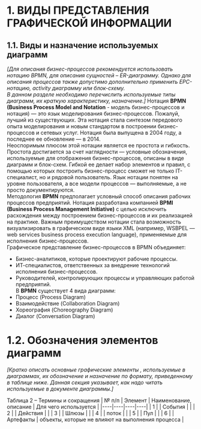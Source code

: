 # 1. ВИДЫ ПРЕДСТАВЛЕНИЯ ГРАФИЧЕСКОЙ ИНФОРМАЦИИ
## 1.1.	Виды и назначение используемых диаграмм
*[Для описания бизнес-процессов рекомендуется использовать нотацию BPMN, для описания сущностей – ER-диаграмму. Однако для описания процессов также допустимо дополнительно применить EPC-нотацию, activity диаграмму или блок-схему.*  
*В данном разделе необходимо перечислить используемые типы диаграмм, их краткую характеристику, назначение.]*
Нотация **BPMN (Business Process Model and Notation** - модель бизнес-процессов и нотация) — это язык моделирования бизнес-процессов. Пожалуй, лучший из существующих. Эта нотация стала синтезом передового опыта моделирования и новым стандартом в построении бизнес-процессов и сетевых услуг. Нотация была выпущена в 2004 году, а последнее ее обновление — в 2014.  
Неоспоримым плюсом этой нотации является ее простота и гибкость. Простота достигается за счет наглядности — условные обозначения, используемые для отображения бизнес-процессов, описаны в виде диаграмм и блок-схем. Гибкой ее делает набор элементов и правил, с помощью которых построить бизнес-процесс сможет не только IT-специалист, но и рядовой пользователь. Язык нотации понятен на уровне пользователя, а все модели процессов — выполняемые, а не просто документируются.  
Методология **BPMN** предполагает условный способ описания рабочих процессов предприятий. Нотация разработана компанией **BPMI (Business Process Management Initiative)** с целью исключить расхождения между построением бизнес-процессов и их реализацией на практике. Важным преимуществом нотации стала возможность визуализировать в графическом виде языки XML (например, WSBPEL — web services business process execution language), применяемые для исполнения бизнес-процессов.  
Графическое представление бизнес-процессов в BPMN объединяет:  
- Бизнес-аналитиков, которые проектируют рабочие процессы.  
- ИТ-специалистов, ответственных за внедрение технологий исполнения бизнес-процессов.  
- Руководителей, контролирующих процессы и управляющих работой предприятий.  
В **BPMN** существует 4 вида диаграмм:  
- Процесс (Process Diagram)  
- Взаимодействие (Collaboration Diagram)  
- Хореография (Choreography Diagram)  
- Диалог (Conversation Diagram)  

# 1.2.	Обозначения элементов диаграмм
*[Кратко описать основные графические элементы ,  используемые в диаграммах, их обозначение и назначение по формату, приведенному в таблице ниже. Данная секция указывает, как надо читать используемые в документе диаграммы.]*  

Таблица 2 – Термины и сокращения
| № п/п | Элемент | Наименование, описание | Для чего используется |
|----|----|----|----|
| 1 |  | События  |  |
| 2 |  | Действия  |  |
| 3 |  | Шлюзы |  |
| 4 |  | поток |  |
| 5 |  | Пул |  |
| 6 |  | Артефакты | объекты, которые не влияют на выполнения процесса |
